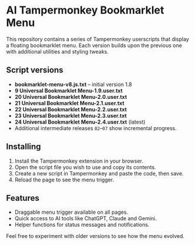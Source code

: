 # AI Tampermonkey Bookmarklet Menu

This repository contains a series of Tampermonkey userscripts that display a floating bookmarklet menu.
Each version builds upon the previous one with additional utilities and styling tweaks.

## Script versions

- **bookmarklet-menu-v8.js.txt** – initial version 1.8
- **9 Universal Bookmarklet Menu-1.9.user.txt**
- **20 Universal Bookmarklet Menu-2.0.user.txt**
- **21 Universal Bookmarklet Menu-2.1.user.txt**
- **22 Universal Bookmarklet Menu-2.2.user.txt**
- **23 Universal Bookmarklet Menu-2.3.user.txt**
- **24 Universal Bookmarklet Menu-2.4.user.txt** (latest)
- Additional intermediate releases `02`–`07` show incremental progress.

## Installing

1. Install the Tampermonkey extension in your browser.
2. Open the script file you wish to use and copy its contents.
3. Create a new script in Tampermonkey and paste the code, then save.
4. Reload the page to see the menu trigger.

## Features

- Draggable menu trigger available on all pages.
- Quick access to AI tools like ChatGPT, Claude and Gemini.
- Helper functions for status messages and notifications.

Feel free to experiment with older versions to see how the menu evolved.
